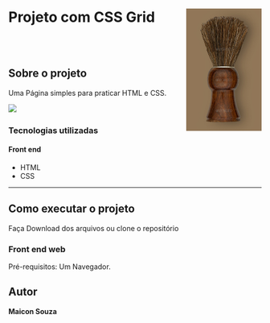 <h1>
	Projeto com CSS Grid
	<img 
		align="right"
		width="150"
        src="https://raw.githubusercontent.com/maiconDeSouza/assets/master/barber-shop/shave-brush.jpg" 
	/>
</h1>
<br />
<br />
<h2>Sobre o projeto</h2>

<p>
    Uma Página simples para praticar HTML e CSS.
</p>

<img 
    src="https://raw.githubusercontent.com/maiconDeSouza/assets/master/barber-shop/roda-min.gif"
/>


<h3>Tecnologias utilizadas</h3>

<h4>Front end</h4>
<ul>
	<li>HTML</li>
	<li>CSS</li>
</ul>
<hr>
<h2>Como executar o projeto</h2>
<p>
    Faça Download dos arquivos ou clone o repositório
</p>
<h3>Front end web</h3>
<p>Pré-requisitos: Um Navegador.</p>



<h2>Autor</h2>
<strong>Maicon Souza</strong>